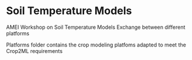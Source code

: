 # Soil Temperature Models
AMEI Workshop on Soil Temperature Models Exchange between different platforms

Platforms folder contains the crop modeling platfoms adapted to meet the Crop2ML requirements
